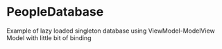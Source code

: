 # PeopleDatabase
Example of lazy loaded singleton database using ViewModel-ModelView Model with little bit of binding
